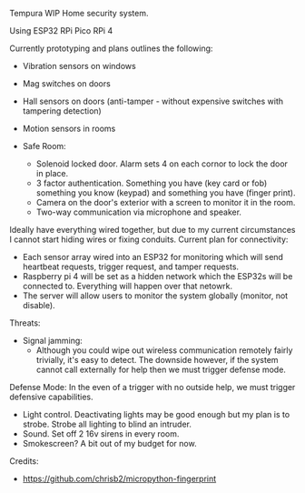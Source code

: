Tempura WIP
Home security system.

Using
ESP32
RPi Pico
RPi 4

Currently prototyping and plans outlines the following:
- Vibration sensors on windows
- Mag switches on doors
- Hall sensors on doors (anti-tamper - without expensive switches with tampering detection)
- Motion sensors in rooms

- Safe Room:
  - Solenoid locked door. Alarm sets 4 on each cornor to lock the door in place. 
  - 3 factor authentication. Something you have (key card or fob) something you know (keypad) and something you have (finger print).
  - Camera on the door's exterior with a screen to monitor it in the room. 
  - Two-way communication via microphone and speaker. 

Ideally have everything wired together, but due to my current circumstances I cannot start hiding wires or fixing conduits. 
Current plan for connectivity:
- Each sensor array wired into an ESP32 for monitoring which will send heartbeat requests, trigger request, and tamper requests. 
- Raspberry pi 4 will be set as a hidden network which the ESP32s will be connected to. Everything will happen over that netowrk. 
- The server will allow users to monitor the system globally (monitor, not disable).   

Threats:
- Signal jamming:
  -   Although you could wipe out wireless communication remotely fairly trivially, it's easy to detect. The downside however, if the system cannot call externally for help then we must trigger defense mode. 

Defense Mode:
In the even of a trigger with no outside help, we must trigger defensive capabilities. 
- Light control. Deactivating lights may be good enough but my plan is to strobe. Strobe all lighting to blind an intruder. 
- Sound. Set off 2 16v sirens in every room.
- Smokescreen? A bit out of my budget for now. 


Credits:
- https://github.com/chrisb2/micropython-fingerprint

